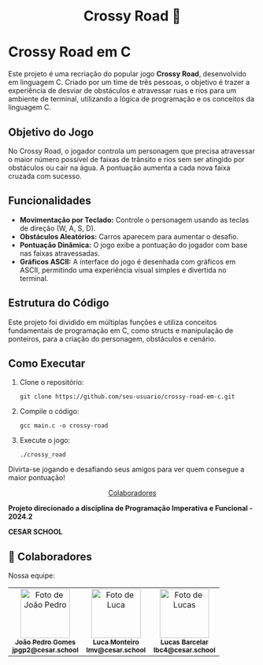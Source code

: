<h1 align="center" style="font-weight: bold;">Crossy Road 🐔</h1>

<h1>Crossy Road em C</h1>

<p>Este projeto é uma recriação do popular jogo <strong>Crossy Road</strong>, desenvolvido em linguagem C. Criado por um time de três pessoas, o objetivo é trazer a experiência de desviar de obstáculos e atravessar ruas e rios para um ambiente de terminal, utilizando a lógica de programação e os conceitos da linguagem C.</p>

<h2>Objetivo do Jogo</h2>
<p>No Crossy Road, o jogador controla um personagem que precisa atravessar o maior número possível de faixas de trânsito e rios sem ser atingido por obstáculos ou cair na água. A pontuação aumenta a cada nova faixa cruzada com sucesso.</p>

<h2>Funcionalidades</h2>
<ul>
  <li><strong>Movimentação por Teclado:</strong> Controle o personagem usando as teclas de direção (W, A, S, D).</li>
  <li><strong>Obstáculos Aleatórios:</strong> Carros aparecem para aumentar o desafio.</li>
  <li><strong>Pontuação Dinâmica:</strong> O jogo exibe a pontuação do jogador com base nas faixas atravessadas.</li>
  <li><strong>Gráficos ASCII:</strong> A interface do jogo é desenhada com gráficos em ASCII, permitindo uma experiência visual simples e divertida no terminal.</li>
</ul>

<h2>Estrutura do Código</h2>
<p>Este projeto foi dividido em múltiplas funções e utiliza conceitos fundamentais de programação em C, como structs e manipulação de ponteiros, para a criação do personagem, obstáculos e cenário.</p>

<h2>Como Executar</h2>
<ol>
  <li>Clone o repositório:
    <pre><code>git clone https://github.com/seu-usuario/crossy-road-em-c.git</code></pre>
  </li>
  <li>Compile o código:
    <pre><code>gcc main.c -o crossy-road</code></pre>
  </li>
  <li>Execute o jogo:
    <pre><code>./crossy_road</code></pre>
  </li>
</ol>

<p>Divirta-se jogando e desafiando seus amigos para ver quem consegue a maior pontuação!</p>




<p align="center">
 <a href="#colab">Colaboradores</a> 
</p>

<p align="center">
<b>
 
Projeto direcionado a disciplina de Programação Imperativa e Funcional - 2024.2

CESAR SCHOOL

</b>
</p>

<h2 id="colab">🤝 Colaboradores</h2>

Nossa equipe:

<table align="center">
  <tr>
    <td align="center">
      <a href="#">
        <img src="https://github.com/user-attachments/assets/14cdaefb-7f40-49a9-8d6f-26b3857fed92" width="100px;" alt="Foto de João Pedro"/><br>
        <sub>
          <b>João Pedro Gomes</b>
         <br>
          <b>jpgp2@cesar.school</b>
        </sub>
      </a>
    </td>
    <td align="center">
      <a href="#">
        <img src="https://github.com/user-attachments/assets/4c560164-49bd-4093-b63d-be1a0691437b" width="100px;" alt="Foto de Luca"/><br>
        <sub>
          <b>Luca Monteiro</b>
         <br>
          <b>lmv@cesar.school</b>
        </sub>
      </a>
    </td>
    <td align="center">
      <a href="#">
        <img src="https://github.com/user-attachments/assets/e3763f87-1db5-48d5-8271-a22b94d4259e" width="100px;" alt="Foto de Lucas"/><br>
        <sub>
          <b>Lucas Barcelar</b>
         <br>
          <b>lbc4@cesar.school</b>
        </sub>
      </a>
    </td>
  </tr>
</table>
